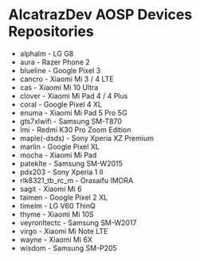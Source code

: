 
<!--

**Here are some ideas to get you started:**

🙋‍♀️ A short introduction - what is your organization all about?
🌈 Contribution guidelines - how can the community get involved?
👩‍💻 Useful resources - where can the community find your docs? Is there anything else the community should know?
🍿 Fun facts - what does your team eat for breakfast?
🧙 Remember, you can do mighty things with the power of [Markdown](https://docs.github.com/github/writing-on-github/getting-started-with-writing-and-formatting-on-github/basic-writing-and-formatting-syntax)
-->
# AlcatrazDev AOSP Devices Repositories
- alphalm - LG G8
- aura - Razer Phone 2
- blueline - Google Pixel 3
- cancro - Xiaomi Mi 3 / 4 LTE
- cas - Xiaomi Mi 10 Ultra
- clover - Xiaomi Mi Pad 4 / 4 Plus
- coral - Google Pixel 4 XL
- enuma - Xiaomi Mi Pad 5 Pro 5G
- gts7xlwifi - Samsung SM-T870
- lmi - Redmi K30 Pro Zoom Edition
- maple(-dsds) - Sony Xperia XZ Premium
- marlin - Google Pixel XL
- mocha - Xiaomi Mi Pad
- pateklte - Samsung SM-W2015
- pdx203 - Sony Xperia 1 II
- rlk8321_tb_rc_m - Orasaifu IMORA
- sagit - Xiaomi Mi 6
- taimen - Google Pixel 2 XL
- timelm - LG V60 ThinQ
- thyme - Xiaomi Mi 10S
- veyronltectc - Samsung SM-W2017
- virgo - Xiaomi Mi Note LTE
- wayne - Xiaomi Mi 6X
- wisdom - Samsung SM-P205
